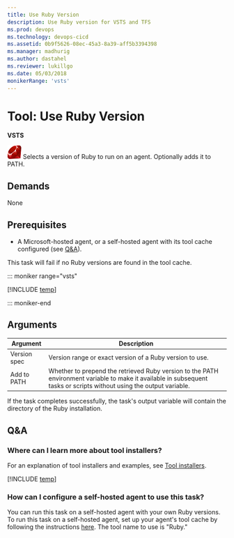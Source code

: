```yaml
---
title: Use Ruby Version
description: Use Ruby version for VSTS and TFS
ms.prod: devops
ms.technology: devops-cicd
ms.assetid: 0b9f5626-08ec-45a3-8a39-aff5b3394398
ms.manager: madhurig
ms.author: dastahel
ms.reviewer: lukillgo
ms.date: 05/03/2018
monikerRange: 'vsts'
---
```


# Tool: Use Ruby Version

**VSTS**

![icon](_img/ruby.png) Selects a version of Ruby to run on an agent.  Optionally adds it to PATH.

## Demands

None

## Prerequisites
* A Microsoft-hosted agent, or a self-hosted agent with its tool cache configured (see [Q&A](#how-can-i-configure-a-private-agent-to-use-this-task)).

This task will fail if no Ruby versions are found in the tool cache.

::: moniker range="vsts"

[!INCLUDE [temp](../_shared/yaml/UseRubyVersionV0.0.md)]

::: moniker-end

## Arguments

| Argument | Description |
|----------|-------------|
| Version spec | Version range or exact version of a Ruby version to use. |
| Add to PATH | Whether to prepend the retrieved Ruby version to the PATH environment variable to make it available in subsequent tasks or scripts without using the output variable. |

If the task completes successfully, the task's output variable will contain the directory of the Ruby installation.

## Q&A
<!-- BEGINSECTION class="md-qanda" -->

### Where can I learn more about tool installers?

For an explanation of tool installers and examples, see [Tool installers](../../process/tasks.md#tool-installers).

[!INCLUDE [temp](../../_shared/qa-agents.md)]

### How can I configure a self-hosted agent to use this task?

You can run this task on a self-hosted agent with your own Ruby versions.
To run this task on a self-hosted agent, set up your agent's tool cache by following the instructions [here](https://github.com/Microsoft/vsts-task-tool-lib/blob/master/docs/overview.md#tool-cache).
The tool name to use is "Ruby."

<!-- ENDSECTION -->
